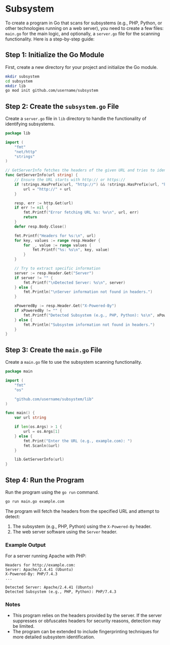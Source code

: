 # Subsystem

To create a program in Go that scans for subsystems (e.g., PHP, Python, or other technologies running on a web server), you need to create a few files: `main.go` for the main logic, and optionally, a `server.go` file for the scanning functionality. Here is a step-by-step guide:

## Step 1: Initialize the Go Module

First, create a new directory for your project and initialize the Go module.

```sh
mkdir subsystem
cd subsystem
mkdir lib
go mod init github.com/username/subsystem
```

## Step 2: Create the `subsystem.go` File

Create a `server.go` file in `lib` directory to handle the functionality of identifying subsystems.

```go
package lib

import (
	"fmt"
	"net/http"
	"strings"
)

// GetServerInfo fetches the headers of the given URL and tries to identify the server and its version.
func GetServerInfo(url string) {
	// Ensure the URL starts with http:// or https://
	if !strings.HasPrefix(url, "http://") && !strings.HasPrefix(url, "https://") {
		url = "http://" + url
	}

	resp, err := http.Get(url)
	if err != nil {
		fmt.Printf("Error fetching URL %s: %v\n", url, err)
		return
	}
	defer resp.Body.Close()

	fmt.Printf("Headers for %s:\n", url)
	for key, values := range resp.Header {
		for _, value := range values {
			fmt.Printf("%s: %s\n", key, value)
		}
	}

	// Try to extract specific information
	server := resp.Header.Get("Server")
	if server != "" {
		fmt.Printf("\nDetected Server: %s\n", server)
	} else {
		fmt.Println("\nServer information not found in headers.")
	}

	xPoweredBy := resp.Header.Get("X-Powered-By")
	if xPoweredBy != "" {
		fmt.Printf("Detected Subsystem (e.g., PHP, Python): %s\n", xPoweredBy)
	} else {
		fmt.Println("Subsystem information not found in headers.")
	}
}
```

## Step 3: Create the `main.go` File

Create a `main.go` file to use the subsystem scanning functionality.

```go
package main

import (
	"fmt"
	"os"

	"github.com/username/subsystem/lib"
)

func main() {
	var url string

	if len(os.Args) > 1 {
		url = os.Args[1]
	} else {
		fmt.Print("Enter the URL (e.g., example.com): ")
		fmt.Scanln(&url)
	}

	lib.GetServerInfo(url)
}

```

## Step 4: Run the Program

Run the program using the `go run` command.

```sh
go run main.go example.com
```

The program will fetch the headers from the specified URL and attempt to detect:
1. The subsystem (e.g., PHP, Python) using the `X-Powered-By` header.
2. The web server software using the `Server` header.

### Example Output

For a server running Apache with PHP:
```
Headers for http://example.com:
Server: Apache/2.4.41 (Ubuntu)
X-Powered-By: PHP/7.4.3
...

Detected Server: Apache/2.4.41 (Ubuntu)
Detected Subsystem (e.g., PHP, Python): PHP/7.4.3
```

### Notes
- This program relies on the headers provided by the server. If the server suppresses or obfuscates headers for security reasons, detection may be limited.
- The program can be extended to include fingerprinting techniques for more detailed subsystem identification.
